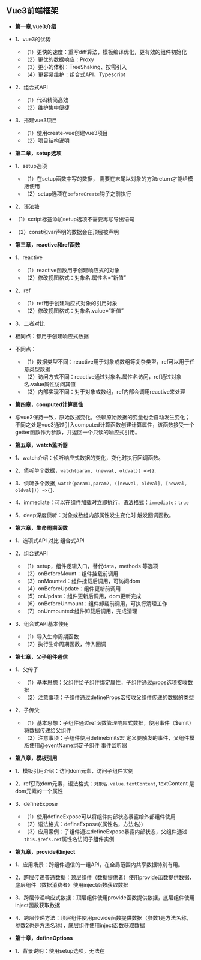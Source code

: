 ## Vue3前端框架

- **第一章,vue3介绍**
- 1、vue3的优势
   - （1）更快的速度：重写diff算法，模板编译优化，更有效的组件初始化
   - （2）更优的数据响应：Proxy
   - （3）更小的体积：TreeShaking、按需引入
   - （4）更容易维护：组合式API、Typescript
- 2、组合式API
   - （1）代码精简高效
   - （2）维护集中便捷
- 3、搭建vue3项目
   - （1）使用create-vue创建vue3项目
   - （2）项目结构说明

- **第二章，setup选项**
- 1、setup选项
   - （1）在setup函数中写的数据， 需要在末尾以对象的方法return才能给模版使用
   - （2）setup选项在`beforeCreate`钩子之前执行
- 2、语法糖
- （1）script标签添加setup选项不需要再写导出语句
- （2）const和var声明的数据会在顶层被声明

- **第三章，reactive和ref函数**
- 1、reactive
   - （1）reactive函数用于创建响应式的对象
   - （2）修改视图格式：对象名.属性名=“新值”
- 2、ref
   - （1）ref用于创建响应式对象的引用对象
   - （2）修改视图格式：对象名.value=“新值”
 
- 3、二者对比
- 相同点：都用于创建响应式数据
- 不同点：
   - （1）数据类型不同：reactive用于对象或数组等复杂类型，ref可以用于任意类型数据
   - （2）访问方式不同：reactive通过对象名.属性名访问，ref通过对象名.value属性访问其值
   - （3）内部实现不同：对于对象或数组，ref内部会调用reactive来处理

- **第四章，computed计算属性**
- 与vue2保持一致，原始数据变化，依赖原始数据的变量也会自动发生变化；不同之处是vue3通过引入computed计算函数创建计算属性，该函数接受一个getter函数作为参数，并返回一个只读的响应式引用。

- **第五章，watch监听器**
- 1、watch介绍：侦听响应式数据的变化，变化时执行回调函数。
- 2、侦听单个数据，`watch(param, (newval, oldval)) =>{}`.
- 3、侦听多个数据, `watch(param1,param2, ([newval, oldval], [newval, oldval])) =>{}`.
- 4、immediate：可以在组件加载时立即执行，语法格式：`immediate：true`
- 5、deep深度侦听：对象或数组内部属性发生变化时 触发回调函数。

- **第六章，生命周期函数**
- 1、选项式API 对比 组合式API
- 2、组合式API
   - （1）setup，组件逻辑入口，替代data，methods 等选项
   - （2）onBeforeMount：组件挂载前调用
   - （3）onMounted：组件挂载后调用，可访问dom
   - （4）onBeforeUpdate：组件更新前调用
   - （5）onUpdate：组件更新后调用，dom更新完成
   - （6）onBeforeUnmount：组件卸载前调用，可执行清理工作
   - （7）onUnmounted:组件卸载后调用，完成清理
- 3、组合式API基本使用
   - （1）导入生命周期函数
   - （2）执行生命周期函数，传入回调

- **第七章，父子组件通信**
- 1、父传子
   - （1）基本思想：父组件给子组件绑定属性，子组件通过props选项接收数据
   - （2）注意事项：子组件通过defineProps宏接收父组件传递的数据的类型
- 2、子传父
   - （1）基本思想：子组件通过ref函数管理响应式数据，使用事件（$emit）将数据传递给父组件
   - （2）注意事项：子组件使用defineEmits宏 定义要触发的事件，父组件模版使用@eventName绑定子组件 事件监听器

- **第八章，模板引用**
- 1、模板引用介绍：访问dom元素，访问子组件实例
- 2、ref获取dom元素，语法格式：`对象名.value.textContent`, textContent 是dom元素的一个属性
- 3、defineExpose
   - （1）使用defineExpose可以将组件内部状态暴露给外部组件使用
   - （2）语法格式：defineExpose({属性名，方法名})
   - （3）应用案例：子组件通过defineExpose暴露内部状态，父组件通过`this.$refs.ref`属性名访问子组件实例

- **第九章，provide和inject**
- 1、应用场景：跨组件通信的一组API，在全局范围内共享数据特别有用。
- 2、跨层传递普通数据：顶层组件（数据提供者）使用provide函数提供数据，底层组件（数据消费者）使用inject函数获取数据
- 3、跨层传递响应式数据：顶层组件使用provide函数提供数据，底层组件使用inject函数获取数据
- 4、跨层传递方法：顶层组件使用provide函数提供数据（参数1是方法名称，参数2也是方法名称），底层组件使用inject函数获取数据

- **第十章，defineOptions**
- 1、背景说明：使用setup选项，无法在<script setup>内部声明一些传统的optionsAPI；defineProps 和 defineEmits 只解决了props 和 eimts 这两个属性。
- 2、defineOptions宏 允许开发者在 <script setup>内部声明一些传统的optionsAPI。

- **第十一章，Pinia状态管理**
- Pinia是vue的状态管理库，专为vue3设计。
- Pinia优势是 简化API（去除了vuex中的mutations）和独立模块（摒弃了vuex中的modules）
- Pinia基础使用：
   - （1）定义store：通过defineStore函数定义store
   - （2）getter：getter依赖的state发生变化时，getter会自动重新计算
   - （3）Action异步实现：类似vue组件中的methods，可以修改state
   - （4）Pinia持久化：安装持久化插件，结合sessionStorage 或 localStorage使用。
 
- 登录业务实战：
   - （1）定义store公共数据源；
   - （2）登录成功后将用户信息存储到store中；
   - （3）发送请求时 从Pinia获取用户Token 添加到请求头中；
   - （4）使用token作为身份认证。




